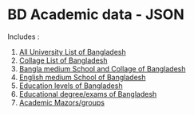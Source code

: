 # BD Academic data  - JSON

Includes :
1. [All University List of Bangladesh](https://github.com/solaimanshadin/bd-academic-data/blob/main/universities.json "( University List of Bangladesh JSON)")
2. [Collage List of Bangladesh](https://github.com/solaimanshadin/bd-academic-data/blob/main/collages.json "Collage List of Bangladesh JSON")
3. [Bangla medium School and Collage of Bangladesh](https://github.com/solaimanshadin/bd-academic-data/blob/main/banglaMediumSchools.json "School List JSON")
4. [English medium School of Bangladesh](https://github.com/solaimanshadin/bd-academic-data/blob/main/englishMediumSchools.json "English medium Schools JSON")
5. [Education levels of Bangladesh](https://github.com/solaimanshadin/bd-academic-data/blob/main/eduLevels.json "Education levels of Bangladesh JSON")
6. [Educational degree/exams of Bangladesh](https://github.com/solaimanshadin/bd-academic-data/blob/main/examTitles.json "Educational degree/exams of Bangladesh JSON")
7. [Academic Mazors/groups](https://github.com/solaimanshadin/bd-academic-data/blob/main/academicMazors.json "Academic Mazors/groups")
